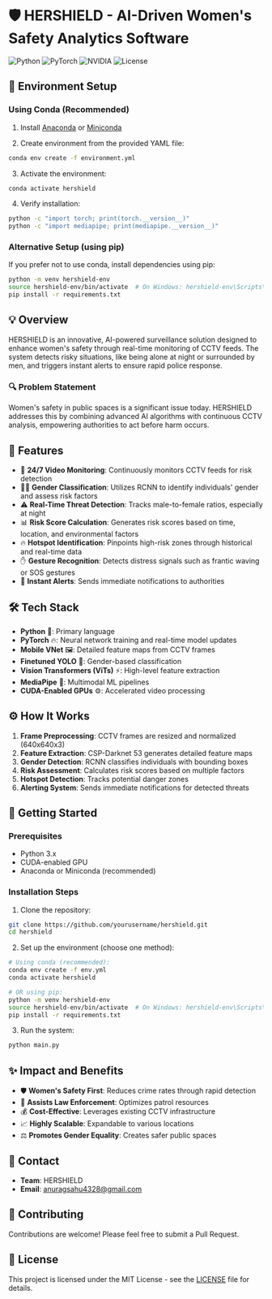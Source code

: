 # 🛡️ HERSHIELD - AI-Driven Women's Safety Analytics Software




![Python](https://img.shields.io/badge/Python-3.x-blue)
![PyTorch](https://img.shields.io/badge/PyTorch-latest-red)
![NVIDIA](https://img.shields.io/badge/NVIDIA-CUDA-green)
![License](https://img.shields.io/badge/License-MIT-yellow)

## 🔧 Environment Setup

### Using Conda (Recommended)
1. Install [Anaconda](https://www.anaconda.com/products/distribution) or [Miniconda](https://docs.conda.io/en/latest/miniconda.html)

2. Create environment from the provided YAML file:
```bash
conda env create -f environment.yml
```

3. Activate the environment:
```bash
conda activate hershield
```

4. Verify installation:
```bash
python -c "import torch; print(torch.__version__)"
python -c "import mediapipe; print(mediapipe.__version__)"
```

### Alternative Setup (using pip)
If you prefer not to use conda, install dependencies using pip:
```bash
python -m venv hershield-env
source hershield-env/bin/activate  # On Windows: hershield-env\Scripts\activate
pip install -r requirements.txt
```

## 💡 Overview
HERSHIELD is an innovative, AI-powered surveillance solution designed to enhance women's safety through real-time monitoring of CCTV feeds. The system detects risky situations, like being alone at night or surrounded by men, and triggers instant alerts to ensure rapid police response.

### 🔍 Problem Statement
Women's safety in public spaces is a significant issue today. HERSHIELD addresses this by combining advanced AI algorithms with continuous CCTV analysis, empowering authorities to act before harm occurs.

## 🚀 Features
- 🎥 **24/7 Video Monitoring**: Continuously monitors CCTV feeds for risk detection
- 👩‍🦰 **Gender Classification**: Utilizes RCNN to identify individuals' gender and assess risk factors
- ⚠️ **Real-Time Threat Detection**: Tracks male-to-female ratios, especially at night
- 📊 **Risk Score Calculation**: Generates risk scores based on time, location, and environmental factors
- 🔥 **Hotspot Identification**: Pinpoints high-risk zones through historical and real-time data
- ✋ **Gesture Recognition**: Detects distress signals such as frantic waving or SOS gestures
- 🚨 **Instant Alerts**: Sends immediate notifications to authorities

## 🛠️ Tech Stack
- **Python** 🐍: Primary language
- **PyTorch** 🔥: Neural network training and real-time model updates
- **Mobile VNet** 🖼️: Detailed feature maps from CCTV frames
- **Finetuned YOLO** 👤: Gender-based classification
- **Vision Transformers (ViTs)** ⚡: High-level feature extraction
- **MediaPipe** 🎥: Multimodal ML pipelines
- **CUDA-Enabled GPUs** ⚙️: Accelerated video processing

## ⚙️ How It Works
1. **Frame Preprocessing**: CCTV frames are resized and normalized (640x640x3)
2. **Feature Extraction**: CSP-Darknet 53 generates detailed feature maps
3. **Gender Detection**: RCNN classifies individuals with bounding boxes
4. **Risk Assessment**: Calculates risk scores based on multiple factors
5. **Hotspot Detection**: Tracks potential danger zones
6. **Alerting System**: Sends immediate notifications for detected threats

## 🚀 Getting Started

### Prerequisites
- Python 3.x
- CUDA-enabled GPU
- Anaconda or Miniconda (recommended)

### Installation Steps
1. Clone the repository:
```bash
git clone https://github.com/yourusername/hershield.git
cd hershield
```

2. Set up the environment (choose one method):
```bash
# Using conda (recommended):
conda env create -f env.yml
conda activate hershield

# OR using pip:
python -m venv hershield-env
source hershield-env/bin/activate  # On Windows: hershield-env\Scripts\activate
pip install -r requirements.txt
```

3. Run the system:
```bash
python main.py
```

## ✨ Impact and Benefits
- 🛡️ **Women's Safety First**: Reduces crime rates through rapid detection
- 👮 **Assists Law Enforcement**: Optimizes patrol resources
- 💰 **Cost-Effective**: Leverages existing CCTV infrastructure
- 📈 **Highly Scalable**: Expandable to various locations
- ⚖️ **Promotes Gender Equality**: Creates safer public spaces

## 📧 Contact
- **Team**: HERSHIELD
- **Email**: anuragsahu4328@gmail.com

## 🤝 Contributing
Contributions are welcome! Please feel free to submit a Pull Request.

## 📄 License
This project is licensed under the MIT License - see the [LICENSE](LICENSE) file for details.

